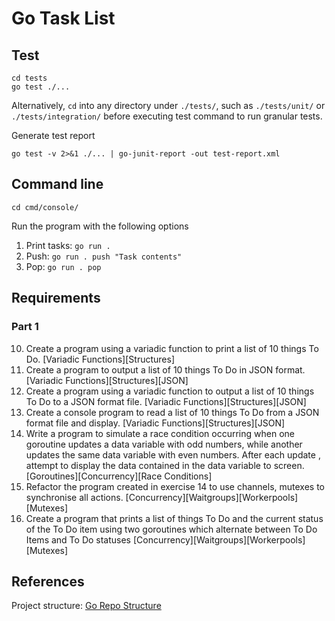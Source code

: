 # Go Task List

## Test

```
cd tests
go test ./...
```

Alternatively, `cd` into any directory under `./tests/`, such as `./tests/unit/` or `./tests/integration/` before executing test command to run granular tests.

Generate test report

```
go test -v 2>&1 ./... | go-junit-report -out test-report.xml
```

## Command line

```
cd cmd/console/
```

Run the program with the following options

1. Print tasks:
```go run .```
2. Push:
```go run . push "Task contents"```
3. Pop:
```go run . pop```

## Requirements

### Part 1

10. Create a program using a variadic function to print a list of 10 things To Do. [Variadic Functions][Structures]
11. Create a program to output a list of 10 things To Do in JSON format. [Variadic Functions][Structures][JSON]
12. Create a program using a variadic function to output a list of 10 things To Do to a JSON format file. [Variadic Functions][Structures][JSON]
13. Create a console program to read a list of 10 things To Do from a JSON format file and display. [Variadic Functions][Structures][JSON]
14. Write a program to simulate a race condition occurring when one goroutine updates a data variable with odd numbers, while another updates the same data variable with even numbers. After each update , attempt to display the data contained in the data variable to screen. [Goroutines][Concurrency][Race Conditions]
15. Refactor the program created in exercise 14 to use channels, mutexes to synchronise all actions. [Concurrency][Waitgroups][Workerpools][Mutexes]
16. Create a program that prints a list of things To Do and the current status of the To Do item using two goroutines which alternate between To Do Items and To Do statuses [Concurrency][Waitgroups][Workerpools][Mutexes]

## References

Project structure: [Go Repo Structure](https://gist.github.com/ayoubzulfiqar/9f1a34049332711fddd4d4b2bfd46096#file-folder_structure-md)
